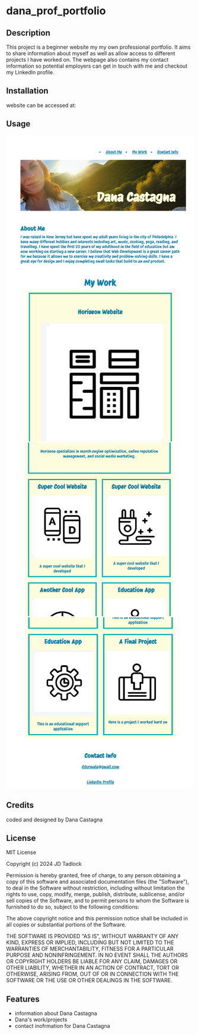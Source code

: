 # dana_prof_portfolio

## Description

This project is a beginner website my my own professional portfolio.  It aims to share information about myself as well as allow access to different projects I have worked on. The webpage also contains my contact information so potential employers can get in touch with me and checkout my LinkedIn profile.

## Installation 

website can be accessed at:

## Usage

![Screenshot](./assets/css/images/screenshots-prof-portfolio/prof-portfolio-ss-1.png)
![Screenshot](./assets/css/images/screenshots-prof-portfolio/prof-portfolio-ss-2.png)
![Screenshot](./assets/css/images/screenshots-prof-portfolio/prof-portfolio-ss-3.png)
![Screenshot](./assets/css/images/screenshots-prof-portfolio/prof-portfolio-ss-4.png)

## Credits

coded and designed by Dana Castagna

## License
MIT License

Copyright (c) 2024 JD Tadlock

Permission is hereby granted, free of charge, to any person obtaining a copy
of this software and associated documentation files (the "Software"), to deal
in the Software without restriction, including without limitation the rights
to use, copy, modify, merge, publish, distribute, sublicense, and/or sell
copies of the Software, and to permit persons to whom the Software is
furnished to do so, subject to the following conditions:

The above copyright notice and this permission notice shall be included in all
copies or substantial portions of the Software.

THE SOFTWARE IS PROVIDED "AS IS", WITHOUT WARRANTY OF ANY KIND, EXPRESS OR
IMPLIED, INCLUDING BUT NOT LIMITED TO THE WARRANTIES OF MERCHANTABILITY,
FITNESS FOR A PARTICULAR PURPOSE AND NONINFRINGEMENT. IN NO EVENT SHALL THE
AUTHORS OR COPYRIGHT HOLDERS BE LIABLE FOR ANY CLAIM, DAMAGES OR OTHER
LIABILITY, WHETHER IN AN ACTION OF CONTRACT, TORT OR OTHERWISE, ARISING FROM,
OUT OF OR IN CONNECTION WITH THE SOFTWARE OR THE USE OR OTHER DEALINGS IN THE
SOFTWARE.

## Features

- information about Dana Castagna
- Dana's work/projects
- contact inofrmation for Dana Castagna
